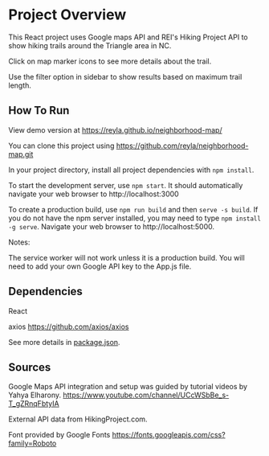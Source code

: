 ﻿# Project Overview

This React project uses Google maps API and REI's Hiking Project API to show hiking trails around the Triangle area in NC. 

Click on map marker icons to see more details about the trail.

Use the filter option in sidebar to show results based on maximum trail length.

## How To Run

View demo version at https://reyla.github.io/neighborhood-map/

You can clone this project using https://github.com/reyla/neighborhood-map.git

In your project directory, install all project dependencies with `npm install`.

To start the development server, use `npm start`. It should automatically navigate your web browser to http://localhost:3000

To create a production build, use `npm run build` and then `serve -s build`. If you do not have the npm server installed, you may need to type `npm install -g serve`. Navigate your web browser to http://localhost:5000.

Notes: 

The service worker will not work unless it is a production build.
You will need to add your own Google API key to the App.js file.

## Dependencies

React

axios https://github.com/axios/axios

See more details in [package.json](package.json). 

## Sources

Google Maps API integration and setup was guided by tutorial videos by Yahya Elharony.
https://www.youtube.com/channel/UCcWSbBe_s-T_gZRnqFbtyIA

External API data from HikingProject.com.

Font provided by Google Fonts https://fonts.googleapis.com/css?family=Roboto

